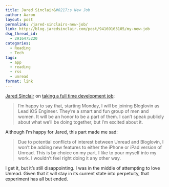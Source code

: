 ```yaml
---
title: Jared Sinclair&#8217;s New Job
author: Aaron
layout: post
permalink: /jared-sinclairs-new-job/
link: http://blog.jaredsinclair.com/post/94169163105/my-new-job
dsq_thread_id:
  - 2916475220
categories:
  - Reading
  - Tech
tags:
  - app
  - reading
  - rss
  - unread
format: link
---
```

[Jared Sinclair][1] on [taking a full time development job][2]:

> I’m happy to say that, starting Monday, I will be joining Bloglovin as Lead iOS Engineer. They’re a smart and fun group of men and women. It will be an honor to be a part of them. I can’t speak publicly about what we’ll be doing together, but I’m excited about it.

Although I&#8217;m happy for Jared, this part made me sad:

> Due to potential conflicts of interest between Unread and Bloglovin, I won’t be adding new features to either the iPhone or iPad version of Unread. This is by choice on my part. I like to pour myself into my work. I wouldn’t feel right doing it any other way.

I get it, but it&#8217;s still disappointing. I was in the middle of attempting to love Unread. Given that it will stay in its current state into perpetuity, that experiment has all but ended.

 [1]: http://blog.jaredsinclair.com
 [2]: http://blog.jaredsinclair.com/post/94169163105/my-new-job
